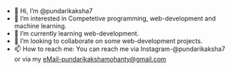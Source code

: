 - 👋 Hi, I’m @pundarikaksha7
- 👀 I’m interested in Competetive programming, web-development and machine learning.
- 🌱 I’m currently learning web-development.
- 💞️ I’m looking to collaborate on some web-development projects.
- 📫 How to reach me: You can reach me via Instagram-@pundarikaksha7 or via my eMail-pundarikakshamohanty@gmail.com

<!---
pundarikaksha7/pundarikaksha7 is a ✨ special ✨ repository because its `README.md` (this file) appears on your GitHub profile.
You can click the Preview link to take a look at your changes.
--->
